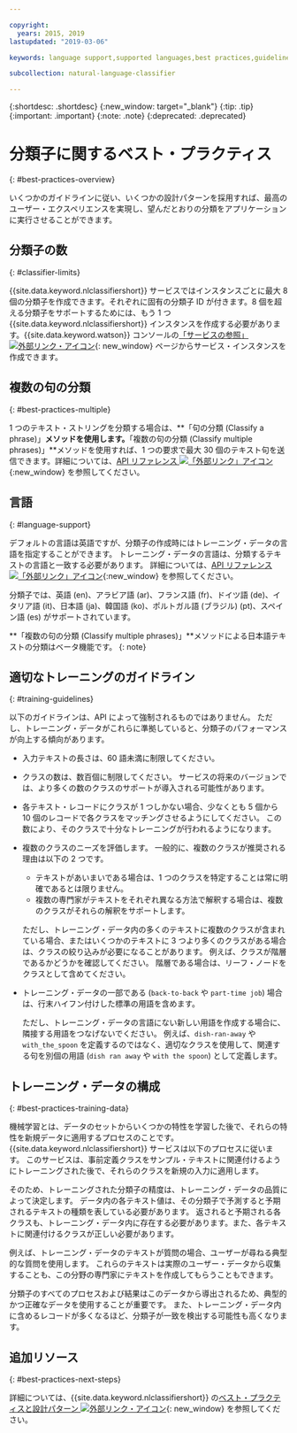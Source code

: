 ```yaml
---

copyright:
  years: 2015, 2019
lastupdated: "2019-03-06"

keywords: language support,supported languages,best practices,guidelines

subcollection: natural-language-classifier

---
```


{:shortdesc: .shortdesc}
{:new_window: target="_blank"}
{:tip: .tip}
{:important: .important}
{:note: .note}
{:deprecated: .deprecated}

# 分類子に関するベスト・プラクティス
{: #best-practices-overview}

いくつかのガイドラインに従い、いくつかの設計パターンを採用すれば、最高のユーザー・エクスペリエンスを実現し、望んだとおりの分類をアプリケーションに実行させることができます。

## 分類子の数
{: #classifier-limits}

{{site.data.keyword.nlclassifiershort}} サービスではインスタンスごとに最大 8 個の分類子を作成できます。それぞれに固有の分類子 ID が付きます。8 個を超える分類子をサポートするためには、もう 1 つ {{site.data.keyword.nlclassifiershort}} インスタンスを作成する必要があります。{{site.data.keyword.watson}} コンソールの[「サービスの参照」![外部リンク・アイコン](../../icons/launch-glyph.svg "外部リンク・アイコン")](https://{DomainName}/developer/watson/services){: new_window} ページからサービス・インスタンスを作成できます。

## 複数の句の分類
{: #best-practices-multiple}

1 つのテキスト・ストリングを分類する場合は、**「句の分類 (Classify a phrase)」**メソッドを使用します。**「複数の句の分類 (Classify multiple phrases)」**メソッドを使用すれば、1 つの要求で最大 30 個のテキスト句を送信できます。詳細については、[API リファレンス ![「外部リンク」アイコン](../../icons/launch-glyph.svg "「外部リンク」アイコン")](https://{DomainName}/apidocs/natural-language-classifier#classify-multiple-phrases){:new_window} を参照してください。

## 言語
{: #language-support}

デフォルトの言語は英語ですが、分類子の作成時にはトレーニング・データの言語を指定することができます。 トレーニング・データの言語は、分類するテキストの言語と一致する必要があります。 詳細については、[API リファレンス ![「外部リンク」アイコン](../../icons/launch-glyph.svg "「外部リンク」アイコン")](https://{DomainName}/apidocs/natural-language-classifier#create-classifier){:new_window} を参照してください。

分類子では、英語 (en)、アラビア語 (ar)、フランス語 (fr)、ドイツ語 (de)、イタリア語 (it)、日本語 (ja)、韓国語 (ko)、ポルトガル語 (ブラジル) (pt)、スペイン語 (es) がサポートされています。

**「複数の句の分類 (Classify multiple phrases)」**メソッドによる日本語テキストの分類はベータ機能です。
{: note}

## 適切なトレーニングのガイドライン
{: #training-guidelines}

以下のガイドラインは、API によって強制されるものではありません。 ただし、トレーニング・データがこれらに準拠していると、分類子のパフォーマンスが向上する傾向があります。

- 入力テキストの長さは、60 語未満に制限してください。
- クラスの数は、数百個に制限してください。 サービスの将来のバージョンでは、より多くの数のクラスのサポートが導入される可能性があります。
- 各テキスト・レコードにクラスが 1 つしかない場合、少なくとも 5 個から 10 個のレコードで各クラスをマッチングさせるようにしてください。 この数により、そのクラスで十分なトレーニングが行われるようになります。
- 複数のクラスのニーズを評価します。 一般的に、複数のクラスが推奨される理由は以下の 2 つです。
    - テキストがあいまいである場合は、1 つのクラスを特定することは常に明確であるとは限りません。
    - 複数の専門家がテキストをそれぞれ異なる方法で解釈する場合は、複数のクラスがそれらの解釈をサポートします。

    ただし、トレーニング・データ内の多くのテキストに複数のクラスが含まれている場合、またはいくつかのテキストに 3 つより多くのクラスがある場合は、クラスの絞り込みが必要になることがあります。 例えば、クラスが階層であるかどうかを確認してください。 階層である場合は、リーフ・ノードをクラスとして含めてください。
- トレーニング・データの一部である (`back-to-back` や `part-time job`) 場合は、行末ハイフン付けした標準の用語を含めます。

    ただし、トレーニング・データの言語にない新しい用語を作成する場合に、隣接する用語をつなげないでください。 例えば、`dish-ran-away` や `with_the_spoon` を定義するのではなく、適切なクラスを使用して、関連する句を別個の用語 (`dish ran away` や `with the spoon`) として定義します。

## トレーニング・データの構成
{: #best-practices-training-data}

機械学習とは、データのセットからいくつかの特性を学習した後で、それらの特性を新規データに適用するプロセスのことです。 {{site.data.keyword.nlclassifiershort}} サービスは以下のプロセスに従います。 このサービスは、事前定義クラスをサンプル・テキストに関連付けるようにトレーニングされた後で、それらのクラスを新規の入力に適用します。

そのため、トレーニングされた分類子の精度は、トレーニング・データの品質によって決定します。 データ内の各テキスト値は、その分類子で予測すると予期されるテキストの種類を表している必要があります。 返されると予期される各クラスも、トレーニング・データ内に存在する必要があります。また、各テキストに関連付けるクラスが正しい必要があります。

例えば、トレーニング・データのテキストが質問の場合、ユーザーが尋ねる典型的な質問を使用します。 これらのテキストは実際のユーザー・データから収集することも、この分野の専門家にテキストを作成してもらうこともできます。

分類子のすべてのプロセスおよび結果はこのデータから導出されるため、典型的かつ正確なデータを使用することが重要です。 また、トレーニング・データ内に含めるレコードが多くなるほど、分類子が一致を検出する可能性も高くなります。

## 追加リソース
{: #best-practices-next-steps}

詳細については、{{site.data.keyword.nlclassifiershort}} の[ベスト・プラクティスと設計パターン ![外部リンク・アイコン](../../icons/launch-glyph.svg "外部リンク・アイコン")](https://www.ibm.com/watson/assets-watson/pdf/Watson-NLC-Links-Best-Practices-Design-Patterns.pdf){: new_window} を参照してください。
